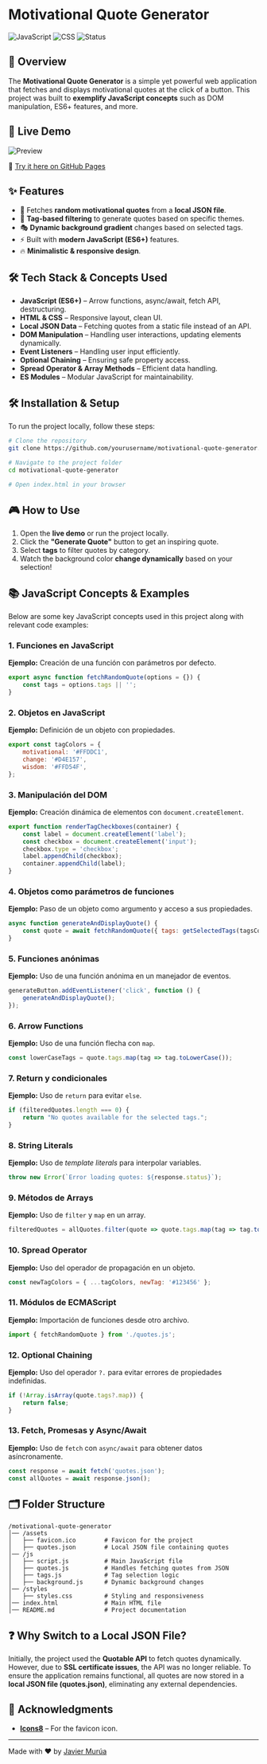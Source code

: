 # Motivational Quote Generator

![JavaScript](https://img.shields.io/badge/JavaScript-ES6+-yellow?style=flat-square)
![CSS](https://img.shields.io/badge/CSS-Styled-blue?style=flat-square)
![Status](https://img.shields.io/badge/Status-Active-brightgreen?style=flat-square)

## 🌟 Overview
The **Motivational Quote Generator** is a simple yet powerful web application that fetches and displays motivational quotes at the click of a button. This project was built to **exemplify JavaScript concepts** such as DOM manipulation, ES6+ features, and more.

## 🚀 Live Demo

![Preview](./assets/preview.png)

🔗 [Try it here on GitHub Pages](https://javiermurua.github.io/motivational-quotes-js-concepts/)

## ✨ Features
- 🎯 Fetches **random motivational quotes** from a **local JSON file**.
- 🌂 **Tag-based filtering** to generate quotes based on specific themes.
- 🎭 **Dynamic background gradient** changes based on selected tags.
- ⚡ Built with **modern JavaScript (ES6+)** features.
- 🔥 **Minimalistic & responsive design**.

## 🛠️ Tech Stack & Concepts Used
- **JavaScript (ES6+)** – Arrow functions, async/await, fetch API, destructuring.
- **HTML & CSS** – Responsive layout, clean UI.
- **Local JSON Data** – Fetching quotes from a static file instead of an API.
- **DOM Manipulation** – Handling user interactions, updating elements dynamically.
- **Event Listeners** – Handling user input efficiently.
- **Optional Chaining** – Ensuring safe property access.
- **Spread Operator & Array Methods** – Efficient data handling.
- **ES Modules** – Modular JavaScript for maintainability.

## 🛠️ Installation & Setup
To run the project locally, follow these steps:

```bash
# Clone the repository
git clone https://github.com/yourusername/motivational-quote-generator.git

# Navigate to the project folder
cd motivational-quote-generator

# Open index.html in your browser
```

## 🎮 How to Use
1. Open the **live demo** or run the project locally.
2. Click the **"Generate Quote"** button to get an inspiring quote.
3. Select **tags** to filter quotes by category.
4. Watch the background color **change dynamically** based on your selection!

## 📚 JavaScript Concepts & Examples
Below are some key JavaScript concepts used in this project along with relevant code examples:

### **1. Funciones en JavaScript**
**Ejemplo:** Creación de una función con parámetros por defecto.
```js
export async function fetchRandomQuote(options = {}) {
    const tags = options.tags || '';
}
```

### **2. Objetos en JavaScript**
**Ejemplo:** Definición de un objeto con propiedades.
```js
export const tagColors = {
    motivational: '#FFDDC1',
    change: '#D4E157',
    wisdom: '#FFD54F',
};
```

### **3. Manipulación del DOM**
**Ejemplo:** Creación dinámica de elementos con `document.createElement`.
```js
export function renderTagCheckboxes(container) {
    const label = document.createElement('label');
    const checkbox = document.createElement('input');
    checkbox.type = 'checkbox';
    label.appendChild(checkbox);
    container.appendChild(label);
}
```

### **4. Objetos como parámetros de funciones**
**Ejemplo:** Paso de un objeto como argumento y acceso a sus propiedades.
```js
async function generateAndDisplayQuote() {
    const quote = await fetchRandomQuote({ tags: getSelectedTags(tagsContainer) });
}
```

### **5. Funciones anónimas**
**Ejemplo:** Uso de una función anónima en un manejador de eventos.
```js
generateButton.addEventListener('click', function () {
    generateAndDisplayQuote();
});
```

### **6. Arrow Functions**
**Ejemplo:** Uso de una función flecha con `map`.
```js
const lowerCaseTags = quote.tags.map(tag => tag.toLowerCase());
```

### **7. Return y condicionales**
**Ejemplo:** Uso de `return` para evitar `else`.
```js
if (filteredQuotes.length === 0) {
    return "No quotes available for the selected tags.";
}
```

### **8. String Literals**
**Ejemplo:** Uso de *template literals* para interpolar variables.
```js
throw new Error(`Error loading quotes: ${response.status}`);
```

### **9. Métodos de Arrays**
**Ejemplo:** Uso de `filter` y `map` en un array.
```js
filteredQuotes = allQuotes.filter(quote => quote.tags.map(tag => tag.toLowerCase()).includes('motivational'));
```

### **10. Spread Operator**
**Ejemplo:** Uso del operador de propagación en un objeto.
```js
const newTagColors = { ...tagColors, newTag: '#123456' };
```

### **11. Módulos de ECMAScript**
**Ejemplo:** Importación de funciones desde otro archivo.
```js
import { fetchRandomQuote } from './quotes.js';
```

### **12. Optional Chaining**
**Ejemplo:** Uso del operador `?.` para evitar errores de propiedades indefinidas.
```js
if (!Array.isArray(quote.tags?.map)) {
    return false;
}
```

### **13. Fetch, Promesas y Async/Await**
**Ejemplo:** Uso de `fetch` con `async/await` para obtener datos asíncronamente.
```js
const response = await fetch('quotes.json');
const allQuotes = await response.json();
```

## 🗂️ Folder Structure
```
/motivational-quote-generator
│── /assets
│   ├── favicon.ico        # Favicon for the project
│   ├── quotes.json        # Local JSON file containing quotes
│── /js
│   ├── script.js          # Main JavaScript file
│   ├── quotes.js          # Handles fetching quotes from JSON
│   ├── tags.js            # Tag selection logic
│   ├── background.js      # Dynamic background changes
│── /styles
│   ├── styles.css         # Styling and responsiveness
│── index.html             # Main HTML file
│── README.md              # Project documentation
```

## ❓ Why Switch to a Local JSON File?
Initially, the project used the **Quotable API** to fetch quotes dynamically. However, due to **SSL certificate issues**, the API was no longer reliable. To ensure the application remains functional, all quotes are now stored in a **local JSON file (quotes.json)**, eliminating any external dependencies.

## 🎉 Acknowledgments
- **[Icons8](https://icons8.com/)** – For the favicon icon.

---
Made with ❤️ by [Javier Murúa](https://www.linkedin.com/in/JavierMurua)

